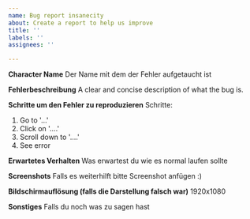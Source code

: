 ```yaml
---
name: Bug report insanecity
about: Create a report to help us improve
title: ''
labels: ''
assignees: ''

---
```


**Character Name**
Der Name mit dem der Fehler aufgetaucht ist

**Fehlerbeschreibung**
A clear and concise description of what the bug is.

**Schritte um den Fehler zu reproduzieren**
Schritte:
1. Go to '...'
2. Click on '....'
3. Scroll down to '....'
4. See error

**Erwartetes Verhalten**
Was erwartest du wie es normal laufen sollte

**Screenshots**
Falls es weiterhilft bitte Screenshot anfügen :)

**Bildschirmauflösung (falls die Darstellung falsch war)**
1920x1080

**Sonstiges**
Falls du noch was zu sagen hast
